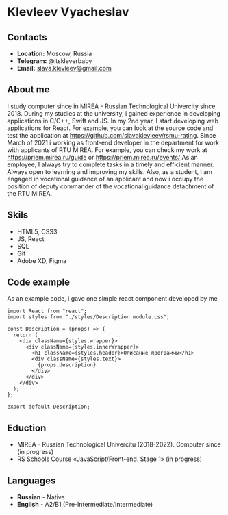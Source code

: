 # Klevleev Vyacheslav
## Contacts
* **Location:** Moscow, Russia
* **Telegram:** @itskleverbaby
* **Email:** slava.klevleev@gmail.com

## About me
I study computer since in MIREA - Russian Technological Univercity since 2018. During my studies at the university, i gained experience in developing applications in C/C++, Swift and JS. In my 2nd year, I start developing web applications for React. For example, you can look at the source code and test the application at https://github.com/slavaklevleev/rsmu-rating. Since March of 2021 i working as front-end developer in the department for work with applicants of RTU MIREA. For example, you can check my work at https://priem.mirea.ru/guide or https://priem.mirea.ru/events/
As an employee, I always try to complete tasks in a timely and efficient manner. Always open to learning and improving my skills.
Also, as a student, I am engaged in vocational guidance of an applicant and now i occupy the position of deputy commander of the vocational guidance detachment of the RTU MIREA.

## Skils
* HTML5, CSS3
* JS, React
* SQL
* Git
* Adobe XD, Figma

## Code example
As an example code, i gave one simple react component developed by me

```
import React from "react";
import styles from "./styles/Description.module.css";

const Description = (props) => {
  return (
    <div className={styles.wrapper}>
      <div className={styles.innerWrapper}>
        <h1 className={styles.header}>Описание программы</h1>
        <div className={styles.text}>
          {props.description}
        </div>
      </div>
    </div>
  );
};

export default Description;
```

## Eduction
* MIREA - Russian Technological Univercitu (2018-2022). Computer since (in progress)
* RS Schools Course «JavaScript/Front-end. Stage 1» (in progress)

## Languages
* **Russian** - Native
* **English** - A2/B1 (Pre-Intermediate/Intermediate)